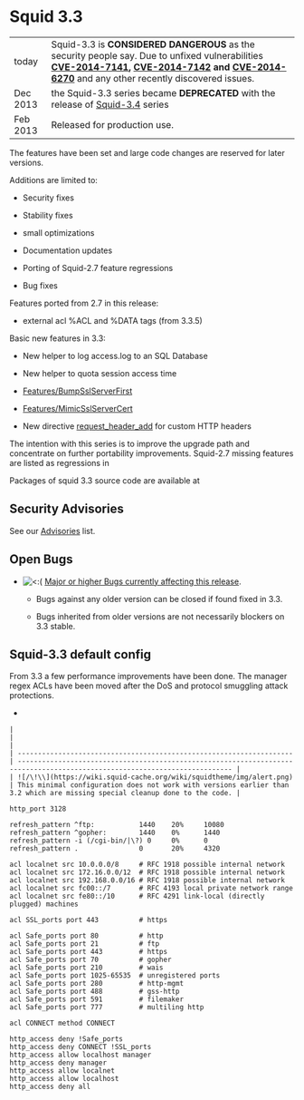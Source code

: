 # Squid 3.3

|          |                                                                                                                                                                                                                                                                                                                                                                             |
| -------- | --------------------------------------------------------------------------------------------------------------------------------------------------------------------------------------------------------------------------------------------------------------------------------------------------------------------------------------------------------------------------- |
| today    | Squid-3.3 is **CONSIDERED DANGEROUS** as the security people say. Due to unfixed vulnerabilities **[CVE-2014-7141](http://www.squid-cache.org/Advisories/SQUID-2014_4.txt), [CVE-2014-7142](http://www.squid-cache.org/Advisories/SQUID-2014_4.txt) and [CVE-2014-6270](http://www.squid-cache.org/Advisories/SQUID-2014_3.txt)** and any other recently discovered issues. |
| Dec 2013 | the Squid-3.3 series became **DEPRECATED** with the release of [Squid-3.4](/Releases/Squid-3.4#) series                                                                                                                                                                                                                            |
| Feb 2013 | Released for production use.                                                                                                                                                                                                                                                                                                                                                |

The features have been set and large code changes are reserved for later
versions.

Additions are limited to:

  - Security fixes

  - Stability fixes

  - small optimizations

  - Documentation updates

  - Porting of Squid-2.7 feature regressions

  - Bug fixes

Features ported from 2.7 in this release:

  - external acl %ACL and %DATA tags (from 3.3.5)

Basic new features in 3.3:

  - New helper to log access.log to an SQL Database

  - New helper to quota session access time

  - [Features/BumpSslServerFirst](/Features/BumpSslServerFirst#)

  - [Features/MimicSslServerCert](/Features/MimicSslServerCert#)

  - New directive
    [request\_header\_add](http://www.squid-cache.org/Doc/config/request_header_add#)
    for custom HTTP headers

The intention with this series is to improve the upgrade path and
concentrate on further portability improvements. Squid-2.7 missing
features are listed as regressions in
[](http://www.squid-cache.org/Versions/v3/3.3/RELEASENOTES.html#s6)

Packages of squid 3.3 source code are available at
[](http://www.squid-cache.org/Versions/v3/3.3/)

## Security Advisories

See our [Advisories](http://www.squid-cache.org/Advisories/) list.

## Open Bugs

  - ![\<:(](https://wiki.squid-cache.org/wiki/squidtheme/img/frown.png)
    [Major or higher Bugs currently affecting this
    release](http://bugs.squid-cache.org/buglist.cgi?bug_id_type=anyexact&bug_severity=blocker&bug_severity=critical&bug_severity=major&bug_status=UNCONFIRMED&bug_status=NEW&bug_status=ASSIGNED&bug_status=REOPENED&chfieldto=Now&product=Squid&query_format=advanced&columnlist=bug_severity%2Cversion%2Cop_sys%2Cshort_desc&order=version%20DESC%2Cbug_severity%2Cbug_id).
    
      - Bugs against any older version can be closed if found fixed in
        3.3.
    
      - Bugs inherited from older versions are not necessarily blockers
        on 3.3 stable.

## Squid-3.3 default config

From 3.3 a few performance improvements have been done. The manager
regex ACLs have been moved after the DoS and protocol smuggling attack
protections.

  - 
    
    |                                                                      |                                                                                                                             |
    | -------------------------------------------------------------------- | --------------------------------------------------------------------------------------------------------------------------- |
    | ![/\!\\](https://wiki.squid-cache.org/wiki/squidtheme/img/alert.png) | This minimal configuration does not work with versions earlier than 3.2 which are missing special cleanup done to the code. |
    

<!-- end list -->

    http_port 3128
    
    refresh_pattern ^ftp:           1440    20%     10080
    refresh_pattern ^gopher:        1440    0%      1440
    refresh_pattern -i (/cgi-bin/|\?) 0     0%      0
    refresh_pattern .               0       20%     4320
    
    acl localnet src 10.0.0.0/8     # RFC 1918 possible internal network
    acl localnet src 172.16.0.0/12  # RFC 1918 possible internal network
    acl localnet src 192.168.0.0/16 # RFC 1918 possible internal network
    acl localnet src fc00::/7       # RFC 4193 local private network range
    acl localnet src fe80::/10      # RFC 4291 link-local (directly plugged) machines
    
    acl SSL_ports port 443          # https
    
    acl Safe_ports port 80          # http
    acl Safe_ports port 21          # ftp
    acl Safe_ports port 443         # https
    acl Safe_ports port 70          # gopher
    acl Safe_ports port 210         # wais
    acl Safe_ports port 1025-65535  # unregistered ports
    acl Safe_ports port 280         # http-mgmt
    acl Safe_ports port 488         # gss-http
    acl Safe_ports port 591         # filemaker
    acl Safe_ports port 777         # multiling http
    
    acl CONNECT method CONNECT
    
    http_access deny !Safe_ports
    http_access deny CONNECT !SSL_ports
    http_access allow localhost manager
    http_access deny manager
    http_access allow localnet
    http_access allow localhost
    http_access deny all
